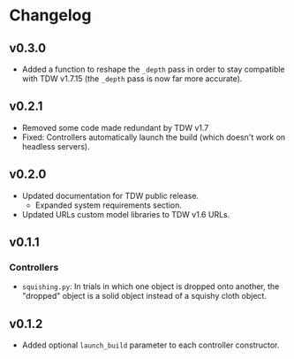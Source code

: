# Changelog

## v0.3.0

- Added a function to reshape the `_depth` pass in order to stay compatible with TDW v1.7.15 (the `_depth` pass is now far more accurate).

## v0.2.1

- Removed some code made redundant by TDW v1.7
- Fixed: Controllers automatically launch the build (which doesn't work on headless servers).

## v0.2.0

- Updated documentation for TDW public release.
  - Expanded system requirements section.
- Updated URLs custom model libraries to TDW v1.6 URLs.

## v0.1.1

### Controllers

- `squishing.py`: In trials in which one object is dropped onto another, the "dropped" object is a solid object instead of a squishy cloth object.

## v0.1.2

- Added optional `launch_build` parameter to each controller constructor.